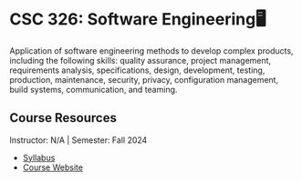 # CSC 326: Software Engineering🖥️
Application of software engineering methods to develop complex products, including the following skills: quality assurance, project management, requirements analysis, specifications, design, development, testing, production, maintenance, security, privacy, configuration management, build systems, communication, and teaming.

## Course Resources
Instructor: N/A | Semester: Fall 2024
* [Syllabus]()
* [Course Website](https://www.csc.ncsu.edu/courses/outcomes.php?uniq_id=14000030)
